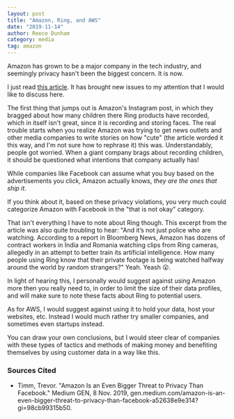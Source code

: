 ```yaml
---
layout: post
title: "Amazon, Ring, and AWS"
date: "2019-11-14"
author: Reece Dunham
category: media
tag: amazon
---
```


Amazon has grown to be a major company in the tech industry, and seemingly privacy hasn't been the biggest concern. It is now.

I just read [this article](https://gen.medium.com/amazon-is-an-even-bigger-threat-to-privacy-than-facebook-a52638e9e314). It has brought new issues to my attention that I would like to discuss here.

The first thing that jumps out is Amazon's Instagram post, in which they bragged about how many children there Ring products have recorded, which in itself isn't great, since it is recording and storing faces.
The real trouble starts when you realize Amazon was trying to get news outlets and other media companies to write stories on how "cute" (the article worded it this way, and I'm not sure how to rephrase it) this was.
Understandably, people got worried. When a giant company brags about recording children, it should be questioned what intentions that company actually has!

While companies like Facebook can assume what you buy based on the advertisements you click, Amazon actually knows, *they are the ones that ship it*.

If you think about it, based on these privacy violations, you very much could categorize Amazon with Facebook in the "that is not okay" category.

That isn't everything I have to note about Ring though. This excerpt from the article was also quite troubling to hear:
"And it’s not just police who are watching. According to a report in Bloomberg News, Amazon has dozens of contract workers in India and Romania watching clips from Ring cameras, allegedly in an attempt to better train its artificial intelligence. How many people using Ring know that their private footage is being watched halfway around the world by random strangers?"
Yeah. Yeash :open_mouth:.

In light of hearing this, I personally would suggest against using Amazon more then you really need to, in order to limit the size of their data profiles, and will make sure to note these facts about Ring to potential users.

As for AWS, I would suggest against using it to hold your data, host your websites, etc.
Instead I would much rather try smaller companies, and sometimes even startups instead.

You can draw your own conclusions, but I would steer clear of companies with these types of tactics and methods of making money and benefiting themselves by using customer data in a way like this.

### Sources Cited

* Timm, Trevor. "Amazon Is an Even Bigger Threat to Privacy Than Facebook." Medium GEN, 8 Nov. 2019, gen.medium.com/amazon-is-an-even-bigger-threat-to-privacy-than-facebook-a52638e9e314?gi=98cb99315b50.
